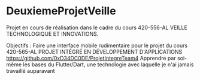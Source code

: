 # DeuxiemeProjetVeille

Projet en cours de réalisation dans le cadre du cours 420-556-AL VEILLE TECHNOLOGIQUE ET INNOVATIONS.
  
  Objectifs :
    Faire une interface mobile rudimentaire pour le projet du cours 420-565-AL PROJET INTÉGRÉ EN DÉVELOPPEMENT D'APPLICATIONS
      https://github.com/0xD34DC0DE/ProjetIntegreTeam4
    Apprendre par soi-même les bases du Flutter/Dart, une technologie avec laquelle je n'ai jamais travaillé auparavant
    
